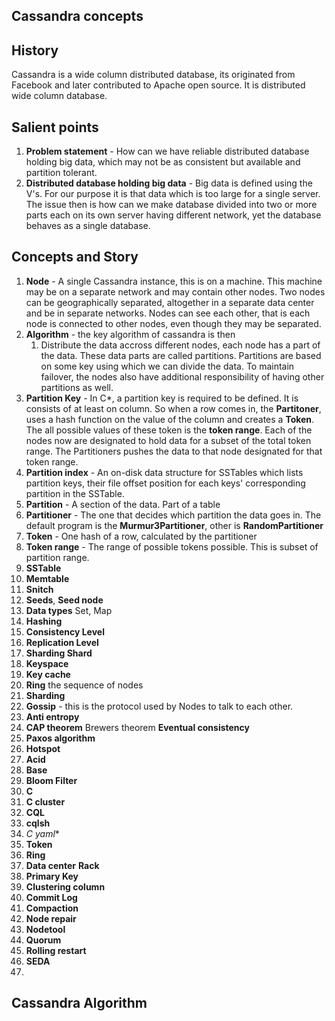 ## Cassandra concepts

## History
Cassandra is a wide column distributed database, its originated from Facebook and later contributed to Apache open source.  It is distributed wide column database. 

## Salient points
1. **Problem statement** - How can we have  reliable distributed database holding big data, which may not be as consistent but available and partition tolerant. 
2. **Distributed database holding big data** - Big data is defined using the V's. For our purpose it is that data which is too large for a single server. The issue then is how can we make database divided into two or more parts each on its own server having different network, yet the database behaves as a single database. 

## Concepts  and Story
1. **Node** - A single Cassandra instance, this is on a machine. This machine may be on a separate  network and may contain other nodes. Two nodes can be geographically separated, altogether in a separate data center and be in separate networks. Nodes can see each other, that is each node is connected to other nodes, even though they may be separated.  
2. **Algorithm** - the key algorithm of cassandra is then 
	1. Distribute the data accross different nodes, each node has a part of the data. These data parts are called partitions. Partitions are based on some key using which we can divide the data. To maintain failover, the nodes also have additional responsibility of having other partitions as well.  
3. **Partition Key** - In C*, a partition key is required to be defined. It is consists of at least on column. So when a row comes in, the **Partitoner**, uses a hash function on the value of the column and creates a **Token**. The all possible values of these token is the **token range**.  Each of the nodes now are designated to hold data for a subset of the total token range. The Partitioners pushes the data to that node designated for that token range.  
4. **Partition index** - An on-disk data structure for SSTables which lists partition keys, their file offset position for each keys' corresponding partition in the SSTable.
5. **Partition** - A section of the data.  Part of a table
6. **Partitioner** - The one that decides which partition the data goes in. The default program is the **Murmur3Partitioner**, other is **RandomPartitioner**
7. **Token** - One hash of a row, calculated by the partitioner
8. **Token range** - The range of possible tokens possible. This is subset of partition range.
9. **SSTable**
10. **Memtable** 
11. **Snitch**
12. **Seeds**, **Seed node**
13. **Data types** Set, Map 	
14. **Hashing**
15. **Consistency Level**
16. **Replication Level**
17. **Sharding Shard**
18. **Keyspace**
19.  **Key cache**
20. **Ring** the sequence of nodes
21.  **Sharding**
22. **Gossip** - this is the protocol used by Nodes to talk to each other.
23. **Anti entropy**
24. **CAP theorem** Brewers theorem **Eventual consistency**
25. **Paxos algorithm**
26. **Hotspot**
27. **Acid**
28. **Base**
29. **Bloom Filter**
30. **C**
31. **C cluster**
32. **CQL**
33. **cqlsh**
34. **C* yaml**
35. **Token**
36. **Ring**
37. **Data center** **Rack**
38. **Primary Key**
39. **Clustering column**
40. **Commit Log**
41. **Compaction**
42. **Node repair**
43. **Nodetool**
44. **Quorum**
45. **Rolling restart**
46. **SEDA**
47. 

## Cassandra Algorithm
<!--stackedit_data:
eyJoaXN0b3J5IjpbMTc2MzgyNDQ2NCwyMTUxOTQzNjEsNTgyMT
EzMTQyLC01NDc4OTE3NDUsMTk4Mjk1ODI5Nyw4MjYwNDQxNDYs
LTEyODI5NTk3NzQsLTQ5NjY3MzcwNSwtNTQ3NzU0MDI4LC0xNT
Y5NDg0OTg1LC03MzA0NzczNzgsMTUzNTIxMjc0OSw2MTc4OTQ2
OTYsLTE2NDMwNTk0NTFdfQ==
-->